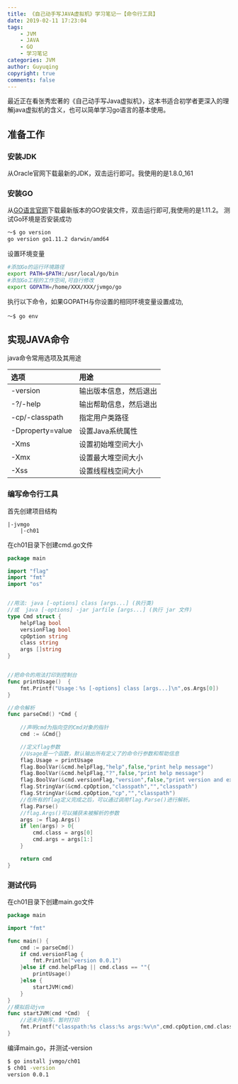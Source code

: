 ```yaml
---
title: 《自己动手写JAVA虚拟机》学习笔记一【命令行工具】
date: 2019-02-11 17:23:04
tags:
    - JVM
    - JAVA
    - GO
    - 学习笔记
categories: JVM
author: Guyuqing
copyright: true
comments: false
---
```

最近正在看张秀宏著的《自己动手写Java虚拟机》，这本书适合初学者更深入的理解java虚拟机的含义，也可以简单学习go语言的基本使用。

## 准备工作

### 安装JDK
从Oracle官网下载最新的JDK，双击运行即可。我使用的是1.8.0_161

### 安装GO
从[GO语言官网](https://golang.org/dl/)下载最新版本的GO安装文件，双击运行即可,我使用的是1.11.2。
测试Go环境是否安装成功
``` bash
～$ go version
go version go1.11.2 darwin/amd64
```
设置环境变量
```bash
#添加Go的运行环境路径
export PATH=$PATH:/usr/local/go/bin
#添加Go工程的工作空间,可自行修改
export GOPATH=/home/XXX/XXX/jvmgo/go
```
执行以下命令，如果GOPATH与你设置的相同环境变量设置成功,
```base
～$ go env
```
## 实现JAVA命令

java命令常用选项及其用途

| 选项 | 用途 |
| :------ | :------ | 
| -version | 输出版本信息，然后退出 | 
| -?/-help	 | 输出帮助信息，然后退出 |
| -cp/-classpath | 指定用户类路径 |
| -Dproperty=value | 设置Java系统属性 |
| -Xms | 设置初始堆空间大小 |
| -Xmx | 设置最大堆空间大小 |
| -Xss | 设置线程栈空间大小 |

### 编写命令行工具

首先创建项目结构
```base
|-jvmgo
    |-ch01
```
在ch01目录下创建cmd.go文件
```go
package main

import "flag"
import "fmt"
import "os"


//用法: java [-options] class [args...] (执行类)
//或  java [-options] -jar jarfile [args...] (执行 jar 文件)
type Cmd struct {
	helpFlag bool
	versionFlag bool
	cpOption string
	class string
	args []string
}


//把命令的用法打印到控制台
func printUsage()  {
	fmt.Printf("Usage：%s [-options] class [args...]\n",os.Args[0])
}

//命令解析
func parseCmd() *Cmd {
	
	//声明cmd为指向空的Cmd对象的指针
	cmd := &Cmd{}

	//定义flag参数
	//Usage是一个函数，默认输出所有定义了的命令行参数和帮助信息
	flag.Usage = printUsage
	flag.BoolVar(&cmd.helpFlag,"help",false,"print help message")
	flag.BoolVar(&cmd.helpFlag,"?",false,"print help message")
	flag.BoolVar(&cmd.versionFlag,"version",false,"print version and exit")
	flag.StringVar(&cmd.cpOption,"classpath","","classpath")
	flag.StringVar(&cmd.cpOption,"cp","","classpath")
	//在所有的flag定义完成之后，可以通过调用flag.Parse()进行解析。
	flag.Parse()
	//flag.Args()可以捕获未被解析的参数
	args := flag.Args()
	if len(args) > 0{
		cmd.class = args[0]
		cmd.args = args[1:]
	}

	return cmd
}

```
### 测试代码

在ch01目录下创建main.go文件
```go
package main

import "fmt"

func main() {
	cmd := parseCmd()
	if cmd.versionFlag {
		fmt.Println("version 0.0.1")
	}else if cmd.helpFlag || cmd.class == ""{
		printUsage()
	}else {
		startJVM(cmd)
	}
}
//模拟启动jvm
func startJVM(cmd *Cmd)  {
	//还未开始写，暂时打印
	fmt.Printf("classpath:%s class:%s args:%v\n",cmd.cpOption,cmd.class,cmd.args)
}
```

编译main.go，并测试-version
```bash
$ go install jvmgo/ch01 
$ ch01 -version
version 0.0.1
```
